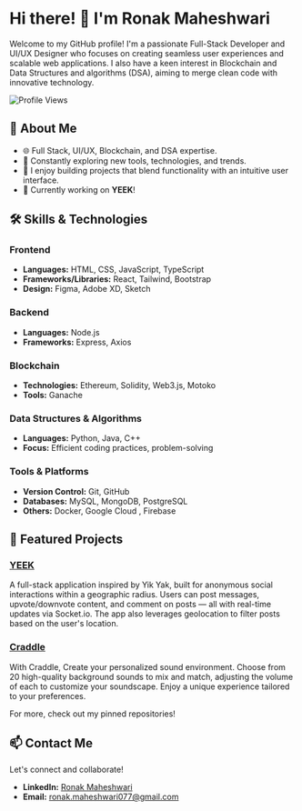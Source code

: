 # Hi there! 👋 I'm Ronak Maheshwari

Welcome to my GitHub profile! 
I'm a passionate Full-Stack Developer and UI/UX Designer who focuses on creating seamless user experiences and scalable web applications. I also have a keen interest in Blockchain and Data Structures and algorithms (DSA), aiming to merge clean code with innovative technology.

![Profile Views](https://komarev.com/ghpvc/?username=ronakmaheshwari&color=blue)

## 🚀 About Me

- 🌐 Full Stack, UI/UX, Blockchain, and DSA expertise.
- 🔧 Constantly exploring new tools, technologies, and trends.
- 🎨 I enjoy building projects that blend functionality with an intuitive user interface.
- 💼 Currently working on **YEEK**!

## 🛠 Skills & Technologies

### Frontend
- **Languages:** HTML, CSS, JavaScript, TypeScript
- **Frameworks/Libraries:** React, Tailwind, Bootstrap
- **Design:** Figma, Adobe XD, Sketch

### Backend
- **Languages:** Node.js
- **Frameworks:** Express, Axios

### Blockchain
- **Technologies:** Ethereum, Solidity, Web3.js, Motoko
- **Tools:** Ganache

### Data Structures & Algorithms
- **Languages:** Python, Java, C++
- **Focus:** Efficient coding practices, problem-solving

### Tools & Platforms
- **Version Control:** Git, GitHub
- **Databases:** MySQL, MongoDB, PostgreSQL
- **Others:** Docker, Google Cloud , Firebase

## 🌟 Featured Projects

### [YEEK](https://github.com/ronakmaheshwari/YEEK)
A full-stack application inspired by Yik Yak, built for anonymous social interactions within a geographic radius. Users can post messages, upvote/downvote content, and comment on posts — all with real-time updates via Socket.io. The app also leverages geolocation to filter posts based on the user's location.

### [Craddle](https://github.com/ronakmaheshwari/Craddle)
With Craddle, Create your personalized sound environment. Choose from 20 high-quality background sounds to mix and match, adjusting the volume of each to customize your soundscape. Enjoy a unique experience tailored to your preferences.

For more, check out my pinned repositories!

## 📫 Contact Me

Let's connect and collaborate!  
- **LinkedIn:** [Ronak Maheshwari](www.linkedin.com/in/rbm77)
- **Email:** ronak.maheshwari077@gmail.com
